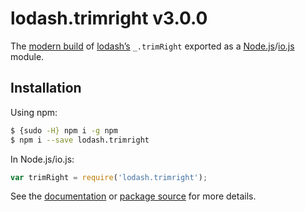 # lodash.trimright v3.0.0

The [modern build](https://github.com/lodash/lodash/wiki/Build-Differences) of [lodash’s](https://lodash.com/) `_.trimRight` exported as a [Node.js](http://nodejs.org/)/[io.js](https://iojs.org/) module.

## Installation

Using npm:

```bash
$ {sudo -H} npm i -g npm
$ npm i --save lodash.trimright
```

In Node.js/io.js:

```js
var trimRight = require('lodash.trimright');
```

See the [documentation](https://lodash.com/docs#trimRight) or [package source](https://github.com/lodash/lodash/blob/3.0.0-npm-packages/lodash.trimright) for more details.
